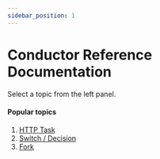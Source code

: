 ```yaml
---
sidebar_position: 1
---
```


# Conductor Reference Documentation

Select a topic from the left panel.

#### Popular topics
1. [HTTP Task](reference-docs/system-tasks/http-task)
2. [Switch / Decision](reference-docs/switch-task)
3. [Fork](reference-docs/fork-task)

